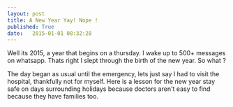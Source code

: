 ```yaml
---
layout: post
title: A New Year Yay! Nope !
published: True
date:   2015-01-01 08:32:28
---
```


Well its 2015, a year that begins on a thursday. I wake up to 500+ messages on whatsapp. Thats right I slept through the birth of the new year. So what ? 

The day began as usual until the emergency, lets just say I had to visit the hospital, thankfully not for myself. Here is a lesson for the new year stay safe on days surrounding holidays because doctors aren't easy to find because they have families too. 